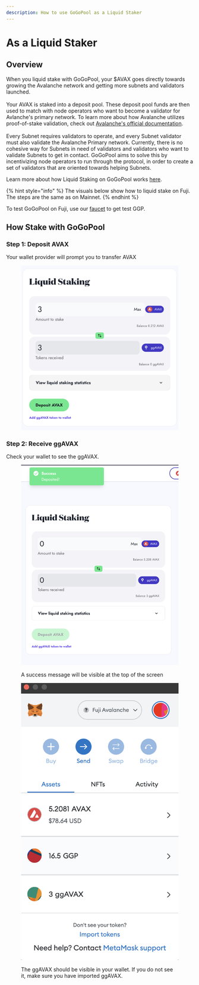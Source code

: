 ```yaml
---
description: How to use GoGoPool as a Liquid Staker
---
```


# As a Liquid Staker

## Overview

When you liquid stake with GoGoPool, your $AVAX goes directly towards growing the Avalanche network and getting more subnets and validators launched.\
\
Your AVAX is staked into a deposit pool. These deposit pool funds are then used to match with node operators who want to become a validator for Avlanche's primary network. To learn more about how Avalanche utilizes proof-of-stake validation, check out [Avalanche's official documentation](https://www.avax.network/proof-of-stake-pos).\
\
Every Subnet requires validators to operate, and every Subnet validator must also validate the Avalanche Primary network. Currently, there is no cohesive way for Subnets in need of validators and validators who want to validate Subnets to get in contact. GoGoPool aims to solve this by incentivizing node operators to run through the protocol, in order to create a set of validators that are oriented towards helping Subnets.&#x20;

Learn more about how Liquid Staking on GoGoPool works [here](../design/how-liquid-staking-works/).

{% hint style="info" %}
The visuals below show how to liquid stake on Fuji. The steps are the same as on Mainnet.&#x20;
{% endhint %}

To test GoGoPool on Fuji, use our [faucet](https://anr-ggp-faucet.fly.dev/) to get test GGP.

## How Stake with GoGoPool

### Step 1: Deposit AVAX

Your wallet provider will prompt you to transfer AVAX

<figure><img src="../.gitbook/assets/gogopool_liquid_stake_avax.png" alt=""><figcaption></figcaption></figure>

### Step 2: Receive ggAVAX

Check your wallet to see the ggAVAX.

<figure><img src="../.gitbook/assets/gogopool_ui_liquid_stake_success.png" alt=""><figcaption><p>A success message will be visible at the top of the screen</p></figcaption></figure>

<figure><img src="../.gitbook/assets/gogopool_metamask_wallet_sees_ggavax.png" alt=""><figcaption><p>The ggAVAX should be visible in your wallet. If you do not see it, make sure you have imported ggAVAX.</p></figcaption></figure>
